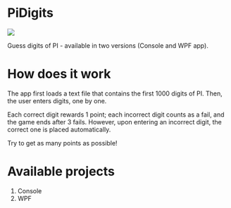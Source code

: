 # PiDigits
<img src="https://www.codefactor.io/Content/badges/APlus.svg" />


Guess digits of PI - available in two versions (Console and WPF app).

# How does it work
The app first loads a text file that contains the first 1000 digits of PI. Then, the user enters digits, one by one.

Each correct digit rewards 1 point; each incorrect digit counts as a fail, and the game ends after 3 fails. However, upon entering an incorrect digit, the correct one is placed automatically.

Try to get as many points as possible!

# Available projects
1. Console
2. WPF
